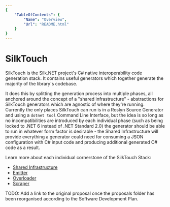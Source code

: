 ```yaml
---
{
    "TableOfContents": {
        "Name": "Overview",
        "Url": "README.html"
    }
}
---
```


# SilkTouch

SilkTouch is the Silk.NET project's C# native interoperability code generation stack. It contains useful generators which together generate the majority of the library's codebase.

It does this by splitting the generation process into multiple phases, all anchored around the concept of a "shared infrastructure" - abstractions for SilkTouch generators which are agnostic of where they're running. Currently the only places SilkTouch can run is in a Roslyn Source Generator and using a `dotnet tool` Command Line Interface, but the idea is so long as no incompatibilities are introduced by each individual phase (such as being locked to .NET 6 instead of .NET Standard 2.0) the generator should be able to run in whatever form factor is desirable - the Shared Infrastructure will provide everything a generator could need for consuming a JSON configuration with C# input code and producing additional generated C# code as a result.

Learn more about each individual cornerstone of the SilkTouch Stack:
- [Shared Infrastructure](shared-infrastructure.md)
- [Emitter](emitter.md)
- [Overloader](overloader.md)
- [Scraper](scraper.md)

TODO: Add a link to the original proposal once the proposals folder has been reorganised according to the Software Development Plan.
